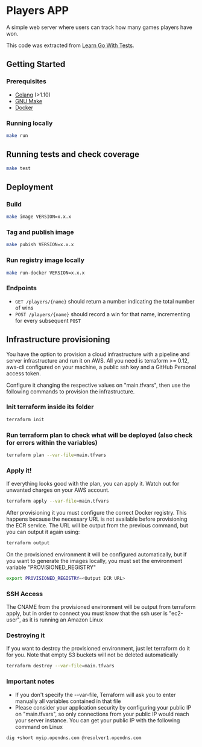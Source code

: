 # Players APP

A simple web server where users can track how many games players have won.

This code was extracted from [Learn Go With Tests](https://quii.gitbook.io/learn-go-with-tests/build-an-application/http-server).

## Getting Started

### Prerequisites

- [Golang](http://golang.org/) (>1.10)
- [GNU Make](https://www.gnu.org/software/make/)
- [Docker](http://docker.com)

### Running locally

```bash
make run
```

## Running tests and check coverage

```bash
make test
```

## Deployment

### Build

```bash
make image VERSION=x.x.x
```

### Tag and publish image

```bash
make pubish VERSION=x.x.x
```

### Run registry image locally

```bash
make run-docker VERSION=x.x.x
```

### Endpoints


- `GET /players/{name}` should return a number indicating the total number of wins
- `POST /players/{name}` should record a win for that name, incrementing for every subsequent `POST`

## Infrastructure provisioning

You have the option to provision a cloud infrastructure with a pipeline and server infrastructure and run it on AWS. All you need is terraform >= 0.12, aws-cli configured on your machine, a public ssh key and a GitHub Personal access token.

Configure it changing the respective values on "main.tfvars", then use the following commands to provision the infrastructure.

### Init terraform inside its folder
```bash
terraform init
```

### Run terraform plan to check what will be deployed (also check for errors within the variables)
```bash
terraform plan --var-file=main.tfvars
```

### Apply it!

If everything looks good with the plan, you can apply it. Watch out for unwanted charges on your AWS account.

```bash
terraform apply --var-file=main.tfvars
```

After provisioning it you must configure the correct Docker registry. This happens because the necessary URL is not available before provisioning the ECR service. The URL will be output from the previous command, but you can output it again using:

```bash
terraform output
```

On the provisioned environment it will be configured automatically, but if you want to generate the images locally, you must set the environment variable "PROVISIONED_REGISTRY"

```bash
export PROVISIONED_REGISTRY=<Output ECR URL>
```

### SSH Access

The CNAME from the provisioned environment will be output from terraform apply, but in order to connect you must know that the ssh user is "ec2-user", as it is running an Amazon Linux

### Destroying it

If you want to destroy the provisioned environment, just let terraform do it for you. Note that empty S3 buckets will not be deleted automatically

```bash
terraform destroy --var-file=main.tfvars
```

### Important notes

- If you don't specify the --var-file, Terraform will ask you to enter manually all variables contained in that file
- Please consider your application security by configuring your public IP on "main.tfvars", so only connections from your public IP would reach your server instance. You can get your public IP with the following command on Linux

```bash
dig +short myip.opendns.com @resolver1.opendns.com
```
